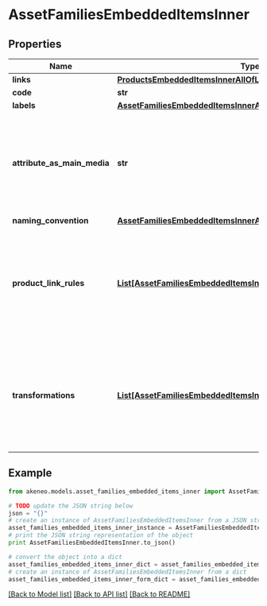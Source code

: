 # AssetFamiliesEmbeddedItemsInner


## Properties
Name | Type | Description | Notes
------------ | ------------- | ------------- | -------------
**links** | [**ProductsEmbeddedItemsInnerAllOfLinks**](ProductsEmbeddedItemsInnerAllOfLinks.md) |  | [optional] 
**code** | **str** | Asset family code | 
**labels** | [**AssetFamiliesEmbeddedItemsInnerAllOfLabels**](AssetFamiliesEmbeddedItemsInnerAllOfLabels.md) |  | [optional] 
**attribute_as_main_media** | **str** | Attribute code that is used as the main media of the asset family. | [optional] [default to 'First media file or media link attribute that was created']
**naming_convention** | [**AssetFamiliesEmbeddedItemsInnerAllOfNamingConvention**](AssetFamiliesEmbeddedItemsInnerAllOfNamingConvention.md) |  | [optional] 
**product_link_rules** | [**List[AssetFamiliesEmbeddedItemsInnerAllOfProductLinkRulesInner]**](AssetFamiliesEmbeddedItemsInnerAllOfProductLinkRulesInner.md) | The rules that will be run after the asset creation, in order to automatically link the assets of this family to a set of products. To understand the format of this property, see &lt;a href&#x3D;&#39;/concepts/asset-manager.html#focus-on-the-product-link-rule&#39;&gt;here&lt;/a&gt;. | [optional] 
**transformations** | [**List[AssetFamiliesEmbeddedItemsInnerAllOfTransformationsInner]**](AssetFamiliesEmbeddedItemsInnerAllOfTransformationsInner.md) | The transformations to perform on source files in order to generate new files into your asset attributes (only available since v4.0). To understand the format of this property, see &lt;a href&#x3D;&#39;/concepts/asset-manager.html#focus-on-the-transformations&#39;&gt;here&lt;/a&gt;. | [optional] 

## Example

```python
from akeneo.models.asset_families_embedded_items_inner import AssetFamiliesEmbeddedItemsInner

# TODO update the JSON string below
json = "{}"
# create an instance of AssetFamiliesEmbeddedItemsInner from a JSON string
asset_families_embedded_items_inner_instance = AssetFamiliesEmbeddedItemsInner.from_json(json)
# print the JSON string representation of the object
print AssetFamiliesEmbeddedItemsInner.to_json()

# convert the object into a dict
asset_families_embedded_items_inner_dict = asset_families_embedded_items_inner_instance.to_dict()
# create an instance of AssetFamiliesEmbeddedItemsInner from a dict
asset_families_embedded_items_inner_form_dict = asset_families_embedded_items_inner.from_dict(asset_families_embedded_items_inner_dict)
```
[[Back to Model list]](../README.md#documentation-for-models) [[Back to API list]](../README.md#documentation-for-api-endpoints) [[Back to README]](../README.md)


